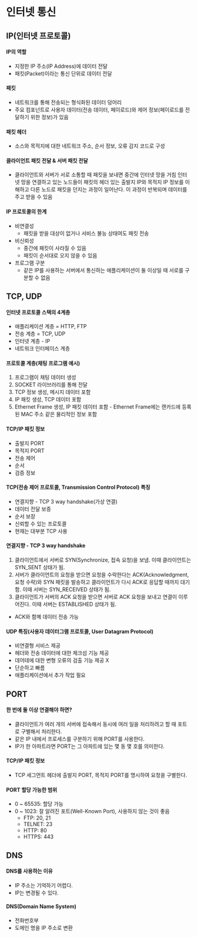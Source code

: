 # 인터넷 통신

## IP(인터넷 프로토콜)

#### IP의 역할

-   지정한 IP 주소(IP Address)에 데이터 전달
-   패킷(Packet)이라는 통신 단위로 데이터 전달

#### 패킷

-   네트워크를 통해 전송되는 형식화된 데이터 덩어리
-   주요 컴포넌트로 사용자 데이터(전송 데이터, 페이로드)와 제어 정보(페이로드를 전달하기 위한 정보)가 있음

#### 패킷 헤더

-   소스와 목적지에 대한 네트워크 주소, 순서 정보, 오류 감지 코드로 구성

#### 클라이언트 패킷 전달 & 서버 패킷 전달

-   클라이언트와 서버가 서로 소통할 때 패킷을 보내면 중간에 인터넷 망을 거침
    인터넷 망을 연결하고 있는 노드들이 패킷의 헤더 있는 출발지 IP와 목적지 IP 정보를 이해하고 다른 노드로 패킷을 던지는 과정이 일어난다. 이 과정이 반복되며 데이터를 주고 받을 수 있음

#### IP 프로토콜의 한계

-   비연결성
    -   패킷을 받을 대상이 없거나 서비스 불능 상태여도 패킷 전송
-   비신뢰성
    -   중간에 패킷이 사라질 수 있음
    -   패킷이 순서대로 오지 않을 수 있음
-   프로그램 구분
    -   같은 IP를 사용하는 서버에서 통신하는 애플리케이션이 둘 이상일 때 서로를 구분할 수 없음

## TCP, UDP

#### 인터넷 프로토콜 스택의 4계층

-   애플리케이션 계층 = HTTP, FTP
-   전송 계층 = TCP, UDP
-   인터넷 계층 - IP
-   네트워크 인터페이스 계층

#### 프로토콜 계층(채팅 프로그램 예시)

1. 프로그램이 채팅 데이터 생성
2. SOCKET 라이브러리를 통해 전달
3. TCP 정보 생성, 메시지 데이터 포함
4. IP 패킷 생성, TCP 데이터 포함
5. Ethernet Frame 생성, IP 패킷 데이터 포함 - Ethernet Frame에는 랜카드에 등록된 MAC 주소 같은 물리적인 정보 포함

#### TCP/IP 패킷 정보

-   출발지 PORT
-   목적지 PORT
-   전송 제어
-   순서
-   검증 정보

#### TCP(전송 제어 프로토콜, Transmission Control Protocol) 특징

-   연결지향 - TCP 3 way handshake(가상 연결)
-   데이터 전달 보증
-   순서 보장
-   신뢰할 수 있는 프로토콜
-   현재는 대부분 TCP 사용

#### 연결지향 - TCP 3 way handshake

1. 클라이언트에서 서버로 SYN(Synchronize, 접속 요청)을 보냄. 이때 클라이언트는 SYN_SENT 상태가 됨.
2. 서버가 클라이언트의 요청을 받으면 요청을 수락한다는 ACK(Acknowledgment, 요청 수락)와 SYN 패킷을 발송하고 클라이언트가 다시 ACK로 응답할 때까지 대기함. 이때 서버는 SYN_RECEIVED 상태가 됨.
3. 클라이언트가 서버의 ACK 요청을 받으면 서버로 ACK 요청을 보내고 연결이 이루어진다. 이때 서버는 ESTABLISHED 상태가 됨.

-   ACK와 함꼐 데이터 전송 가능

#### UDP 특징(사용자 데이터그램 프로토콜, User Datagram Protocol)

-   비연결형 서비스 제공
-   헤더와 전송 데이터에 대한 체크섬 기능 제공
-   데어테에 대한 변형 오류의 검출 기능 제공 X
-   단순하고 빠름
-   애플리케이션에서 추가 작업 필요

## PORT

#### 한 번에 둘 이상 연결해야 하면?

-   클라이언트가 여러 개의 서버에 접속해서 동시에 여러 일을 처리하려고 할 때 포트로 구별해서 처리한다.
-   같은 IP 내에서 프로세스를 구분하기 위해 PORT를 사용한다.
-   IP가 한 아파트라면 PORT는 그 아파트에 있는 몇 동 몇 호를 의미한다.

#### TCP/IP 패킷 정보

-   TCP 세그먼트 헤더에 출발지 PORT, 목적지 PORT를 명시하여 요청을 구별한다.

#### PORT 할당 가능한 범위

-   0 ~ 65535: 할당 가능
-   0 ~ 1023: 잘 알려진 포트(Well-Known Port), 사용하지 않는 것이 좋음
    -   FTP: 20, 21
    -   TELNET: 23
    -   HTTP: 80
    -   HTTPS: 443

## DNS

#### DNS를 사용하는 이유

-   IP 주소는 기억하기 어렵다.
-   IP는 변경될 수 있다.

#### DNS(Domain Name System)

-   전화번호부
-   도메인 명을 IP 주소로 변환
